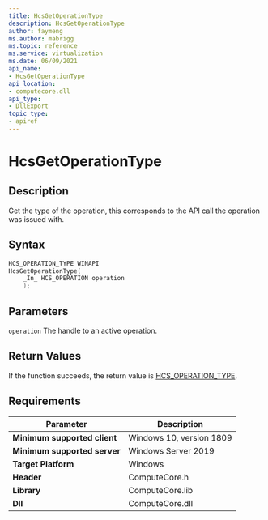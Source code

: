 ```yaml
---
title: HcsGetOperationType
description: HcsGetOperationType
author: faymeng
ms.author: mabrigg
ms.topic: reference
ms.service: virtualization
ms.date: 06/09/2021
api_name:
- HcsGetOperationType
api_location:
- computecore.dll
api_type:
- DllExport
topic_type: 
- apiref
---
```

# HcsGetOperationType

## Description

Get the type of the operation, this corresponds to the API call the operation was issued with.

## Syntax

```cpp
HCS_OPERATION_TYPE WINAPI
HcsGetOperationType(
    _In_ HCS_OPERATION operation
    );
```

## Parameters

`operation`
The handle to an active operation.

## Return Values

If the function succeeds, the return value is [HCS_OPERATION_TYPE](./HCS_OPERATION_TYPE.md).

## Requirements

|Parameter|Description|
|---|---|
| **Minimum supported client** | Windows 10, version 1809 |
| **Minimum supported server** | Windows Server 2019 |
| **Target Platform** | Windows |
| **Header** | ComputeCore.h |
| **Library** | ComputeCore.lib |
| **Dll** | ComputeCore.dll |